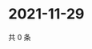 # 2021-11-29

共 0 条

<!-- BEGIN WEIBO -->
<!-- 最后更新时间 Mon Nov 29 2021 20:18:35 GMT+0800 (China Standard Time) -->

<!-- END WEIBO -->
